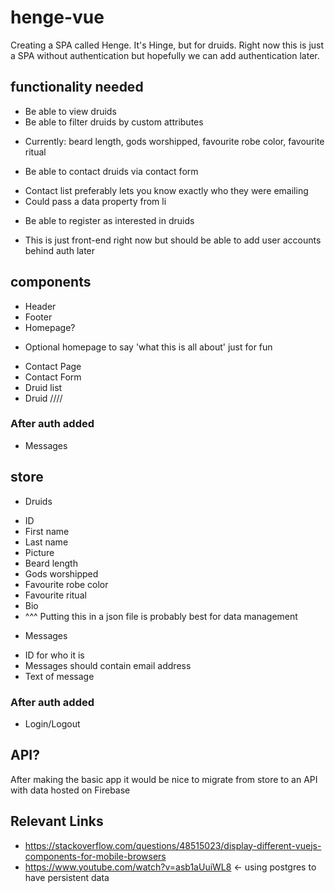 # henge-vue

Creating a SPA called Henge. It's Hinge, but for druids. Right now this is just a SPA without authentication but hopefully we can add authentication later.

## functionality needed

* Be able to view druids
* Be able to filter druids by custom attributes 
- Currently: beard length, gods worshipped, favourite robe color, favourite ritual
* Be able to contact druids via contact form 
- Contact list preferably lets you know exactly who they were emailing
- Could pass a data property from li
* Be able to register as interested in druids
- This is just front-end right now but should be able to add user accounts behind auth later

## components

* Header
* Footer
* Homepage?
- Optional homepage to say 'what this is all about' just for fun
* Contact Page
* Contact Form
* Druid list
* Druid
////
### After auth added
* Messages

## store

* Druids
- ID
- First name
- Last name
- Picture
- Beard length
- Gods worshipped
- Favourite robe color
- Favourite ritual
- Bio
- ^^^ Putting this in a json file is probably best for data management
* Messages
- ID for who it is
- Messages should contain email address
- Text of message
### After auth added
- Login/Logout

## API?

After making the basic app it would be nice to migrate from store to an API with data hosted on Firebase

## Relevant Links

* https://stackoverflow.com/questions/48515023/display-different-vuejs-components-for-mobile-browsers
* https://www.youtube.com/watch?v=asb1aUuiWL8 <- using postgres to have persistent data